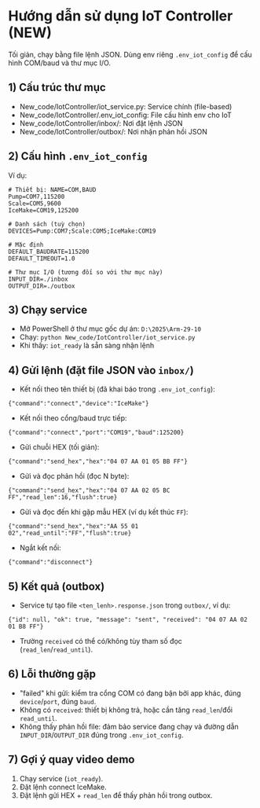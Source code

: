 # Hướng dẫn sử dụng IoT Controller (NEW)

Tối giản, chạy bằng file lệnh JSON. Dùng env riêng `.env_iot_config` để cấu hình COM/baud và thư mục I/O.

## 1) Cấu trúc thư mục
- New_code/IotController/iot_service.py: Service chính (file-based)
- New_code/IotController/.env_iot_config: File cấu hình env cho IoT
- New_code/IotController/inbox/: Nơi đặt lệnh JSON
- New_code/IotController/outbox/: Nơi nhận phản hồi JSON

## 2) Cấu hình `.env_iot_config`
Ví dụ:
```
# Thiết bị: NAME=COM,BAUD
Pump=COM7,115200
Scale=COM5,9600
IceMake=COM19,125200

# Danh sách (tuỳ chọn)
DEVICES=Pump:COM7;Scale:COM5;IceMake:COM19

# Mặc định
DEFAULT_BAUDRATE=115200
DEFAULT_TIMEOUT=1.0

# Thư mục I/O (tương đối so với thư mục này)
INPUT_DIR=./inbox
OUTPUT_DIR=./outbox
```

## 3) Chạy service
- Mở PowerShell ở thư mục gốc dự án: `D:\2025\Arm-29-10`
- Chạy: `python New_code/IotController/iot_service.py`
- Khi thấy: `iot_ready` là sẵn sàng nhận lệnh

## 4) Gửi lệnh (đặt file JSON vào `inbox/`)
- Kết nối theo tên thiết bị (đã khai báo trong `.env_iot_config`):
```
{"command":"connect","device":"IceMake"}
```
- Kết nối theo cổng/baud trực tiếp:
```
{"command":"connect","port":"COM19","baud":125200}
```
- Gửi chuỗi HEX (tối giản):
```
{"command":"send_hex","hex":"04 07 AA 01 05 BB FF"}
```
- Gửi và đọc phản hồi (đọc N byte):
```
{"command":"send_hex","hex":"04 07 AA 02 05 BC FF","read_len":16,"flush":true}
```
- Gửi và đọc đến khi gặp mẫu HEX (ví dụ kết thúc `FF`):
```
{"command":"send_hex","hex":"AA 55 01 02","read_until":"FF","flush":true}
```
- Ngắt kết nối:
```
{"command":"disconnect"}
```

## 5) Kết quả (outbox)
- Service tự tạo file `<ten_lenh>.response.json` trong `outbox/`, ví dụ:
```
{"id": null, "ok": true, "message": "sent", "received": "04 07 AA 02 01 B8 FF"}
```
- Trường `received` có thể có/không tùy tham số đọc (`read_len`/`read_until`).

## 6) Lỗi thường gặp
- "failed" khi gửi: kiểm tra cổng COM có đang bận bởi app khác, đúng `device`/`port`, đúng `baud`.
- Không có `received`: thiết bị không trả, hoặc cần tăng `read_len`/đổi `read_until`.
- Không thấy phản hồi file: đảm bảo service đang chạy và đường dẫn `INPUT_DIR`/`OUTPUT_DIR` đúng trong `.env_iot_config`.

## 7) Gợi ý quay video demo
1. Chạy service (`iot_ready`).
2. Đặt lệnh connect IceMake.
3. Đặt lệnh gửi HEX + `read_len` để thấy phản hồi trong outbox.
